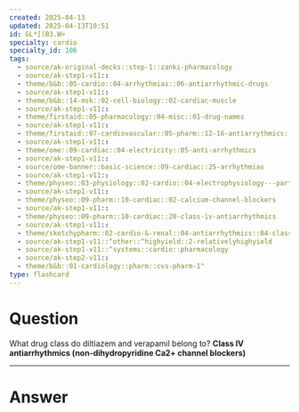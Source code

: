 ```yaml
---
created: 2025-04-13
updated: 2025-04-13T10:51
id: GL*[(B3.W>
specialty: cardio
specialty_id: 106
tags:
  - source/ak-original-decks::step-1::zanki-pharmacology
  - source/ak-step1-v11::
  - theme/b&b::05-cardio::04-arrhythmias::06-antiarrhythmic-drugs
  - source/ak-step1-v11::
  - theme/b&b::14-msk::02-cell-biology::02-cardiac-muscle
  - source/ak-step1-v11::
  - theme/firstaid::05-pharmacology::04-misc::01-drug-names
  - source/ak-step1-v11::
  - theme/firstaid::07-cardiovascular::05-pharm::12-16-antiarrythmics::15-class-4-calcium-channel-blockers
  - source/ak-step1-v11::
  - theme/ome::09-cardiac::04-electricity::05-anti-arrhythmics
  - source/ak-step1-v11::
  - source/ome-banner::basic-science::09-cardiac::25-arrhythmias
  - source/ak-step1-v11::
  - theme/physeo::03-physiology::02-cardio::04-electrophysiology---part-1
  - source/ak-step1-v11::
  - theme/physeo::09-pharm::10-cardiac::02-calcium-channel-blockers
  - source/ak-step1-v11::
  - theme/physeo::09-pharm::10-cardiac::20-class-iv-antiarrhythmics
  - source/ak-step1-v11::
  - theme/sketchypharm::02-cardio-&-renal::04-antiarrhythmics::04-class-iv
  - source/ak-step1-v11::^other::^highyield::2-relativelyhighyield
  - source/ak-step1-v11::^systems::cardio::pharmacology
  - source/ak-step2-v11::
  - theme/b&b::01-cardiology::pharm::cvs-pharm-1"
type: flashcard
---
```


# Question
What drug class do diltiazem and verapamil belong to?    **Class IV antiarrhythmics (non-dihydropyridine Ca2+ channel blockers)**

---

# Answer
